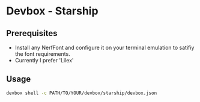 # Devbox - Starship

## Prerequisites
- Install any NerfFont and configure it on your terminal emulation to satifiy the font requirements.
- Currently I prefer 'Lilex'

## Usage

```bash
devbox shell -c PATH/TO/YOUR/devbox/starship/devbox.json
```
